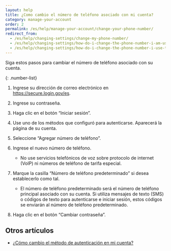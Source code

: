 ```yaml
---
layout: help
title: ¿Como cambio el número de teléfono asociado con mi cuenta?
category: manage-your-account
order: 2
permalink: /es/help/manage-your-account/change-your-phone-number/
redirect_from:
  - /es/help/changing-settings/change-my-phone-number/
  - /es/help/changing-settings/how-do-i-change-the-phone-number-i-am-using-with-my-account/
  - /es/help/changing-settings/how-do-i-change-the-phone-number-i-use-to-sign-in/
---
```


Siga estos pasos para cambiar el número de teléfono asociado con su cuenta.

{: .number-list}

1. Ingrese su dirección de correo electrónico en <https://secure.login.gov/es>.

1. Ingrese su contraseña.

1. Haga clic en el botón “Iniciar sesión”.

1. Use uno de los métodos que configuró para autenticarse. Aparecerá la página de su cuenta.

1. Seleccione “Agregar número de teléfono”.

1. Ingrese el nuevo número de teléfono.
   * No use servicios telefónicos de voz sobre protocolo de internet (VoIP) ni números de teléfono de tarifa especial.

1. Marque la casilla “Número de teléfono predeterminado” si desea establecerlo como tal.
   * El número de teléfono predeterminado será el número de teléfono principal asociado con su cuenta. Si utiliza mensajes de texto (SMS) o códigos de texto para autenticarse e iniciar sesión, estos códigos se enviarán al número de teléfono predeterminado.

1. Haga clic en el botón “Cambiar contraseña”.


## Otros artículos

* [¿Cómo cambio el método de autenticación en mi cuenta?](/es/help/manage-your-account/add-or-change-your-authentication-method/)

